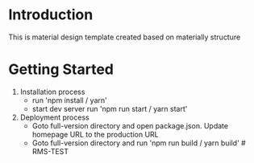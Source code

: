 # Introduction

This is material design template created based on materially structure

# Getting Started

1. Installation process
    - run 'npm install / yarn'
    - start dev server run 'npm run start / yarn start'
2. Deployment process
    - Goto full-version directory and open package.json. Update homepage URL to the production URL
    - Goto full-version directory and run 'npm run build / yarn build'
#   R M S - T E S T  
 